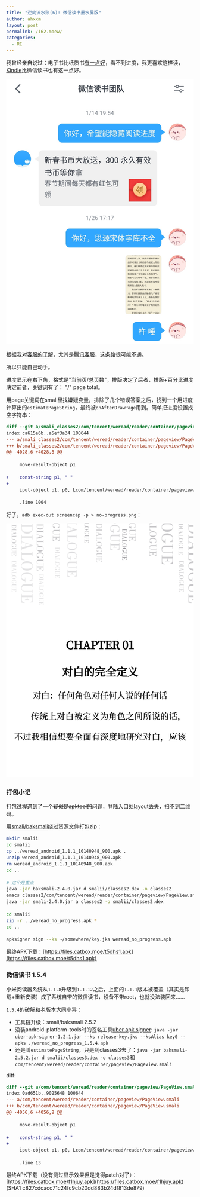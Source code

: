 ```yaml
---
title: "逆向流水账(6): 微信读书墨水屏版"
author: ahxxm
layout: post
permalink: /162.moew/
categories:
  - RE
---
```


我曾经<del>亲自</del>说过：电子书比纸质书[有一点好](https://weibo.com/1766775793/IfGN4CXBv)，看不到进度，我更喜欢这样读，[Kindle](https://weibo.com/1766775793/Ii3OIgiFU)比微信读书也有这一点好。

<!--more-->

<img class="alignnone" src="/images/weread/feedback.jpg" alt=""/>

根据我对[客服的了解](https://ahxxm.com/138.moew/)，尤其是[腾讯客服](https://www.zhihu.com/question/27244001/answer/35818786)，这条路很可能不通。

所以只能自己动手。

进度显示在右下角，格式是"当前页/总页数"，排版决定了后者，排版+百分比进度决定前者，关键词有了： "/" page total。

用page关键词在smali里找嫌疑变量，排除了几个错误答案之后，找到一个用进度计算出的`estimatePageString`，最终被`onAfterDrawPage`用到。简单把进度设置成空字符串：

```diff
diff --git a/smali_classes2/com/tencent/weread/reader/container/pageview/PageView.smali b/smali_classes2/com/tencent/weread/reader/container/pageview/PageView.smali
index ca615e6b..a5ef3a34 100644
--- a/smali_classes2/com/tencent/weread/reader/container/pageview/PageView.smali
+++ b/smali_classes2/com/tencent/weread/reader/container/pageview/PageView.smali
@@ -4028,6 +4028,8 @@
 
     move-result-object p1
 
+    const-string p1, " "
+
     iput-object p1, p0, Lcom/tencent/weread/reader/container/pageview/PageView;->estimatePageString:Ljava/lang/String;
 
     .line 1004
```

好了，`adb exec-out screencap -p > no-progress.png`：

<img class="alignnone" src="/images/weread/no-progress.png" alt=""/>

### 打包小记

打包过程遇到了一个<del>疑似是apktool的</del>[问题](https://github.com/iBotPeaches/Apktool/issues/2303)，登陆入口处layout丢失，扫不到二维码。

用[smali/baksmali](https://github.com/JesusFreke/smali)绕过资源文件打包zip：

```bash
mkdir smalii
cd smalii
cp ../weread_android_1.1.1_10140948_900.apk .
unzip weread_android_1.1.1_10140948_900.apk
rm weread_android_1.1.1_10140948_900.apk
cd ..

# 这个是重点
java -jar baksmali-2.4.0.jar d smalii/classes2.dex -o classes2
emacs classes2/com/tencent/weread/reader/container/pageview/PageView.smali
java -jar smali-2.4.0.jar a classes2 -o smalii/classes2.dex

cd smalii
zip -r ../weread_no_progress.apk *
cd ..

apksigner sign --ks ~/somewhere/key.jks weread_no_progress.apk
```

最终APK下载：[https://files.catbox.moe/t5dhs1.apk](https://files.catbox.moe/t5dhs1.apk)

### 微信读书 1.5.4

小米阅读器系统从`1.1.8`升级到`1.1.12`之后，上面的`1.1.1`版本被覆盖（其实是卸载+重新安装）成了系统自带的微信读书，设备不带root，也就没法装回来……

`1.5.4`的破解和老版本大同小异：

- 工具链升级：smali/baksmali 2.5.2
- 没装android-platform-tools时的签名工具[uber apk signer](https://github.com/patrickfav/uber-apk-signer): `java -jar uber-apk-signer-1.2.1.jar --ks release-key.jks --ksAlias key0 --apks ./weread_no_progress_1.5.4.apk`
- 还是叫`estimatePageString`，只是到classes3去了：`java -jar baksmali-2.5.2.jar d smalii/classes3.dex -o classes3`和`com/tencent/weread/reader/container/pageview/PageView.smali`

diff:

```diff
diff --git a/com/tencent/weread/reader/container/pageview/PageView.smali b/com/tencent/weread/reader/container/pageview/PageView.smali
index 0ad651b..9025648 100644
--- a/com/tencent/weread/reader/container/pageview/PageView.smali
+++ b/com/tencent/weread/reader/container/pageview/PageView.smali
@@ -4056,6 +4056,8 @@

     move-result-object p1

+    const-string p1, " "
+
     iput-object p1, p0, Lcom/tencent/weread/reader/container/pageview/PageView;->estimatePageString:Ljava/lang/String;

     .line 13
```

最终APK下载（没有测过显示效果但是觉得patch对了）：[https://files.catbox.moe/f1hjuy.apk](https://files.catbox.moe/f1hjuy.apk) (SHA1 c827cdcacc71c24fc9cb20dd883b24df813de879)
